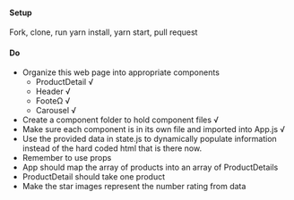 #### Setup
Fork, clone, run yarn install, yarn start, pull request

#### Do
 * Organize this web page into appropriate components
   * ProductDetail √
   * Header √
   * FooteΩ √
   * Carousel √
 * Create a component folder to hold component files √
 * Make sure each component is in its own file and imported into App.js √
 * Use the provided data in state.js to dynamically populate information instead of the hard coded html that is there now. 
* Remember to use props
* App should map the array of products into an array of ProductDetails
* ProductDetail should take one product
* Make the star images represent the number rating from data
